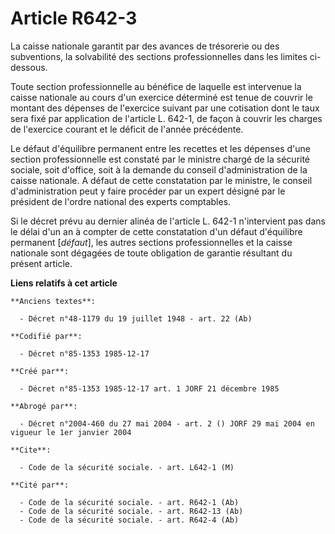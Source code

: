 # Article R642-3

La caisse nationale garantit par des avances de trésorerie ou des subventions, la solvabilité des sections professionnelles
dans les limites ci-dessous. 

Toute section professionnelle au bénéfice de laquelle est intervenue la caisse nationale au cours d'un exercice déterminé est
tenue de couvrir le montant des dépenses de l'exercice suivant par une cotisation dont le taux sera fixé par application de
l'article L. 642-1, de façon à couvrir les charges de l'exercice courant et le déficit de l'année précédente. 

Le défaut d'équilibre permanent entre les recettes et les dépenses d'une section professionnelle est constaté par le ministre
chargé de la sécurité sociale, soit d'office, soit à la demande du conseil d'administration de la caisse nationale. A défaut
de cette constatation par le ministre, le conseil d'administration peut y faire procéder par un expert désigné par le
président de l'ordre national des experts comptables. 

Si le décret prévu au dernier alinéa de l'article L. 642-1 n'intervient pas dans le délai d'un an à compter de cette
constatation d'un défaut d'équilibre permanent [*défaut*], les autres sections professionnelles et la caisse nationale sont
dégagées de toute obligation de garantie résultant du présent article.

**Liens relatifs à cet article**

	**Anciens textes**:

	  - Décret n°48-1179 du 19 juillet 1948 - art. 22 (Ab)

	**Codifié par**:

	  - Décret n°85-1353 1985-12-17

	**Créé par**:

	  - Décret n°85-1353 1985-12-17 art. 1 JORF 21 décembre 1985

	**Abrogé par**:

	  - Décret n°2004-460 du 27 mai 2004 - art. 2 () JORF 29 mai 2004 en vigueur le 1er janvier 2004

	**Cite**:

	  - Code de la sécurité sociale. - art. L642-1 (M)

	**Cité par**:

	  - Code de la sécurité sociale. - art. R642-1 (Ab)
	  - Code de la sécurité sociale. - art. R642-13 (Ab)
	  - Code de la sécurité sociale. - art. R642-4 (Ab)
